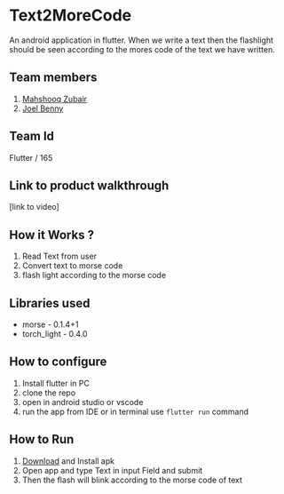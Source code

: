 # Text2MoreCode
An android application in flutter. When we write a text then the flashlight should be seen according to the mores code of the text we have written.
## Team members
1. [Mahshooq Zubair](https://github.com/MQ-xz/)
2. [Joel Benny](https://github.com/joel-developer)
## Team Id
Flutter / 165
## Link to product walkthrough
[link to video]
## How it Works ?
1. Read Text from user
2. Convert text to morse code
3. flash light according to the morse code
## Libraries used
- morse - 0.1.4+1
- torch_light - 0.4.0
## How to configure
1. Install flutter in PC
2. clone the repo
3. open in android studio or vscode
4. run the app from IDE or in terminal use ```flutter run``` command 
## How to Run
1. [Download](https://drive.google.com/file/d/1ee9KlKmg_pOpiEtu6SnWLgVVgqN5pJTG/view) and Install apk
2. Open app and type Text in input Field and submit
3. Then the flash will blink according to the morse code of text 